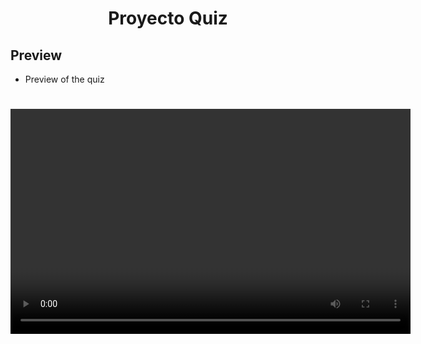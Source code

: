 <h1 align="center">Proyecto Quiz</h1>

## Preview

- Preview of the quiz

<h1>
    <video width="640" height="360" controls>
    ![foto](./assets/quiz_preview.mp4)
    </video>
</h1> 